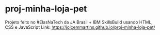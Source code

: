 # proj-minha-loja-pet
Projeto feito no #ElasNaTech da JA Brasil + IBM SkillsBuild usando HTML, CSS e JavaScript
Link: https://joicemmartins.github.io/proj-minha-loja-pet/
